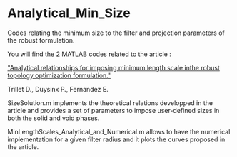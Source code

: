 # Analytical_Min_Size
Codes relating the minimum size to the filter and projection parameters of the robust formulation.

You will find the 2 MATLAB codes related to the article :

["Analytical relationships for imposing minimum length scale inthe robust topology optimization formulation."](10.1007/s00158-021-02998-w)

Trillet D., Duysinx P., Fernandez E.

SizeSolution.m implements the theoretical relations developped in the article and provides a set of parameters to impose user-defined sizes in both the solid and void phases.

MinLengthScales_Analytical_and_Numerical.m allows to have the numerical implementation for a given filter radius and it plots the curves proposed in the article.

